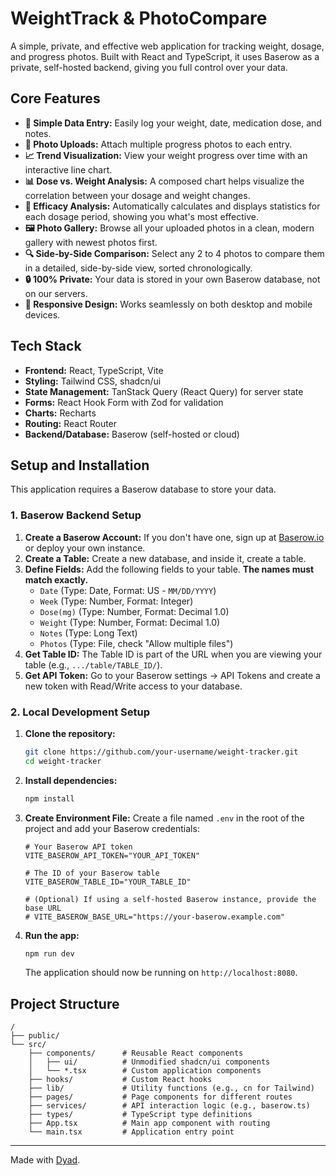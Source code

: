 # WeightTrack & PhotoCompare

A simple, private, and effective web application for tracking weight, dosage, and progress photos. Built with React and TypeScript, it uses Baserow as a private, self-hosted backend, giving you full control over your data.

## Core Features

*   **📝 Simple Data Entry:** Easily log your weight, date, medication dose, and notes.
*   **📸 Photo Uploads:** Attach multiple progress photos to each entry.
*   **📈 Trend Visualization:** View your weight progress over time with an interactive line chart.
*   **📊 Dose vs. Weight Analysis:** A composed chart helps visualize the correlation between your dosage and weight changes.
*   **🚀 Efficacy Analysis:** Automatically calculates and displays statistics for each dosage period, showing you what's most effective.
*   **🖼️ Photo Gallery:** Browse all your uploaded photos in a clean, modern gallery with newest photos first.
*   **🔍 Side-by-Side Comparison:** Select any 2 to 4 photos to compare them in a detailed, side-by-side view, sorted chronologically.
*   **🔒 100% Private:** Your data is stored in your own Baserow database, not on our servers.
*   **📱 Responsive Design:** Works seamlessly on both desktop and mobile devices.

## Tech Stack

*   **Frontend:** React, TypeScript, Vite
*   **Styling:** Tailwind CSS, shadcn/ui
*   **State Management:** TanStack Query (React Query) for server state
*   **Forms:** React Hook Form with Zod for validation
*   **Charts:** Recharts
*   **Routing:** React Router
*   **Backend/Database:** Baserow (self-hosted or cloud)

## Setup and Installation

This application requires a Baserow database to store your data.

### 1. Baserow Backend Setup

1.  **Create a Baserow Account:** If you don't have one, sign up at [Baserow.io](https://baserow.io) or deploy your own instance.
2.  **Create a Table:** Create a new database, and inside it, create a table.
3.  **Define Fields:** Add the following fields to your table. **The names must match exactly.**
    *   `Date` (Type: Date, Format: US - `MM/DD/YYYY`)
    *   `Week` (Type: Number, Format: Integer)
    *   `Dose(mg)` (Type: Number, Format: Decimal 1.0)
    *   `Weight` (Type: Number, Format: Decimal 1.0)
    *   `Notes` (Type: Long Text)
    *   `Photos` (Type: File, check "Allow multiple files")
4.  **Get Table ID:** The Table ID is part of the URL when you are viewing your table (e.g., `.../table/TABLE_ID/`).
5.  **Get API Token:** Go to your Baserow settings -> API Tokens and create a new token with Read/Write access to your database.

### 2. Local Development Setup

1.  **Clone the repository:**
    ```bash
    git clone https://github.com/your-username/weight-tracker.git
    cd weight-tracker
    ```
2.  **Install dependencies:**
    ```bash
    npm install
    ```
3.  **Create Environment File:**
    Create a file named `.env` in the root of the project and add your Baserow credentials:
    ```env
    # Your Baserow API token
    VITE_BASEROW_API_TOKEN="YOUR_API_TOKEN"

    # The ID of your Baserow table
    VITE_BASEROW_TABLE_ID="YOUR_TABLE_ID"

    # (Optional) If using a self-hosted Baserow instance, provide the base URL
    # VITE_BASEROW_BASE_URL="https://your-baserow.example.com"
    ```
4.  **Run the app:**
    ```bash
    npm run dev
    ```
    The application should now be running on `http://localhost:8080`.

## Project Structure
```
/
├── public/
└── src/
    ├── components/      # Reusable React components
    │   ├── ui/          # Unmodified shadcn/ui components
    │   └── *.tsx        # Custom application components
    ├── hooks/           # Custom React hooks
    ├── lib/             # Utility functions (e.g., cn for Tailwind)
    ├── pages/           # Page components for different routes
    ├── services/        # API interaction logic (e.g., baserow.ts)
    ├── types/           # TypeScript type definitions
    ├── App.tsx          # Main app component with routing
    └── main.tsx         # Application entry point
```

---
Made with [Dyad](https://www.dyad.sh/).